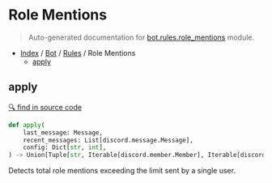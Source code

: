 # Role Mentions

> Auto-generated documentation for [bot.rules.role_mentions](https://github.com/python-discord/bot/blob/master/bot/rules/role_mentions.py) module.

- [Index](../../README.md#modules) / [Bot](../index.md#bot) / [Rules](index.md#rules) / Role Mentions
  - [apply](#apply)

## apply

[🔍 find in source code](https://github.com/python-discord/bot/blob/master/bot/rules/role_mentions.py#L6)

```python
def apply(
    last_message: Message,
    recent_messages: List[discord.message.Message],
    config: Dict[str, int],
) -> Union[Tuple[str, Iterable[discord.member.Member], Iterable[discord.message.Message]], NoneType]
```

Detects total role mentions exceeding the limit sent by a single user.
